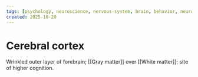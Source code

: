 ```yaml
---
tags: [psychology, neuroscience, nervous-system, brain, behavior, neurotransmitters]
created: 2025-10-20
---
```

# Cerebral cortex

Wrinkled outer layer of forebrain; [[Gray matter]] over [[White matter]]; site of higher cognition.
